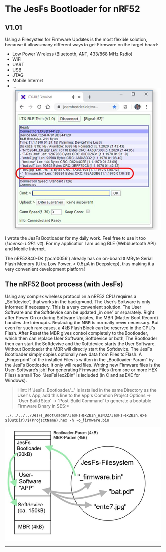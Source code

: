 # The JesFs Bootloader for nRF52 #
## V1.01 ##

Using a Filesystem for Firmware Updates is the most flexible solution, because it allows many different ways to get Firmware on the target board:

- Low Power Wireless (Bluetooth, ANT, 433/868 MHz Radio)
- WiFi
- UART
- USB
- JTAG
- Mobile Internet
- …
![BLE Terminal for File Transfer](https://github.com/joembedded/JesFs_Bootloader/blob/master/Docu/BLE_Term.jpg)

I wrote the JesFs Bootloader for my daily work. Feel free to use it too (*License: LGPL v3*).
For my application I am using BLE (Webbluetooth API) and Mobile Internet.

The nRF52840-DK (‘pca10056’) already has on on-board 8 MByte Serial Flash Memory (Ultra Low Power, < 0.5 µA in Deepsleep), thus making it a very convenient development platform! 

## The nRF52 Boot process (with JesFs) ##

Using any complex wireless protocol on a nRF52 CPU requires a „Softdevice“, that works in the background. The User‘s Software is only informed if necessary. This is a very convenient solution.
The User Software and the Softdevice can be updated „in one“ or separately.
Right after Power On or during Software Updates, the MBR (Master Boot Record) handles the Interrupts. Replacing the MBR is normally never necessary. But even for such rare cases, a 4kB Flash Block can be reserved in the CPU‘s Flash. 
After Reset the MBR gives control completely to the Bootloader, which then can replace User Software, Softdevice or both, The Bootloader then can start the Softdevive and the Softdevice starts the User Software.
Without Bootloader the MBR will directly start the Softdevice.
The JesFs Bootloader simply copies optionally new data from Files to Flash. A „Fingerprint“ of the installed Files is written in the „Bootloader-Param“ by the JesFs Bootloader. It only will read files. Writing new Firmware files is the User-Software‘s job! 
For generating Firmware Files (from one or more HEX Files) a small Tool “JesFsHex2Bin” is included (in C and as EXE for Windows).

> Hint: If 'JesFs_Bootloader/...' is installed in the same Directory as the User's App, add this line to the App's Common Project  Options -> 'User Build Step' -> 'Post-Build Command' to generate a bootable Firmware Binary in SES:*
>
    ../../../../JesFs_Bootloader/JesFsHex2Bin_WIN32/JesFsHex2Bin.exe $(OutDir)/$(ProjectName).hex -h -o_firmware.bin

![nRF52 Components](https://github.com/joembedded/JesFs_Bootloader/blob/master/Docu/Components.jpg)
***
